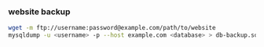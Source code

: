 ### website backup
```bash
wget -m ftp://username:password@example.com/path/to/website
mysqldump -u <username> -p --host example.com <database> > db-backup.sql
```

